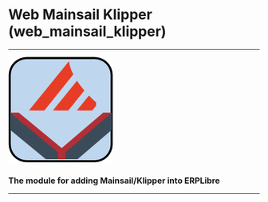# Web Mainsail Klipper (web_mainsail_klipper)

---

![](static/description/icon.png)

### The module for adding Mainsail/Klipper into ERPLibre

---
